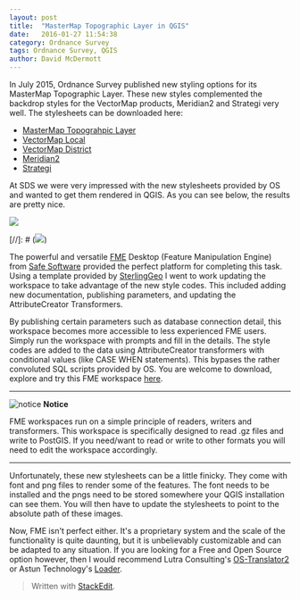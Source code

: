 ```yaml
---
layout: post
title:  "MasterMap Topographic Layer in QGIS"
date:   2016-01-27 11:54:38
category: Ordnance Survey
tags: Ordnance Survey, QGIS
author: David McDermott
---
```


In July 2015, Ordnance Survey published new styling options for its MasterMap Topographic Layer. These new styles complemented the backdrop styles for the VectorMap products, Meridian2 and Strategi very well. The stylesheets can be downloaded here:

* [MasterMap Topograhpic Layer][OsmmTopo]
* [VectorMap Local][vml]
* [VectorMap District][vmd]
* [Meridian2]
* [Strategi]

At SDS we were very impressed with the new stylesheets provided by OS and wanted to get them rendered in QGIS. As you can see below, the results are pretty nice.

<a href="https://s3-eu-west-1.amazonaws.com/shbcdatastore/MasterMapTopoStyleExample.png">
<img src="https://s3-eu-west-1.amazonaws.com/shbcdatastore/MasterMapTopoStyleExample.png" class="img-responsive">
</a>

[//]: # (![](https://s3-eu-west-1.amazonaws.com/shbcdatastore/MasterMapTopoStyleExample.png))

The powerful and versatile [FME] Desktop (Feature Manipulation Engine) from [Safe Software] provided the perfect platform for completing this task. Using a template provided by [SterlingGeo] I went to work updating the workspace to take advantage of the new style codes.  This included adding new documentation, publishing parameters, and updating the AttributeCreator Transformers.

By publishing certain parameters such as database connection detail,  this workspace becomes more accessible to less experienced FME users. Simply run the workspace with prompts and fill in the details. The style codes are added to the data using AttributeCreator transformers with conditional values (like CASE WHEN statements). This bypases the rather convoluted SQL scripts provided by OS. You are welcome to download, explore and try this FME workspace [here][FME-Workspace]. 

----------------------- ------------------------------------
![notice](https://s3-eu-west-1.amazonaws.com/shbcdatastore/Imbox_notice.png) **Notice**

FME workspaces run on a simple principle of readers, writers and transformers. This workspace is specifically designed to read .gz files and write to PostGIS. If you need/want to read or write to other formats you will need to edit the workspace accordingly. 

----------------------------------------------------------------

Unfortunately, these new stylesheets can be a little finicky. They come with font and png files to render some of the features. The font needs to be installed and the pngs need to be stored somewhere your QGIS installation can see them. You will then have to update the stylesheets to point to the absolute path of these images.

Now, FME isn't perfect either. It's a proprietary system and the scale of the functionality is quite daunting, but it is unbelievably customizable and can be adapted to any situation. If you are looking for a Free and Open Source option however, then I would recommend Lutra Consulting's [OS-Translator2] or Astun Technology's [Loader]. 

> Written with [StackEdit](https://stackedit.io/).

[OS-Translator2]: http://www.lutraconsulting.co.uk/products/ostranslator-ii/
[Loader]: https://github.com/AstunTechnology/Loader

[OsmmTopo]: https://github.com/OrdnanceSurvey/OSMM-Topography-Layer-stylesheets
[vml]: https://github.com/OrdnanceSurvey/OS-VectorMap-Local-stylesheets
[vmd]: https://github.com/OrdnanceSurvey/OS-VectorMap-District-stylesheets
[Meridian2]: https://github.com/OrdnanceSurvey/Meridian2-stylesheets
[Strategi]: https://github.com/OrdnanceSurvey/Strategi-stylesheets

[SterlingGeo]: http://www.sterlinggeo.com/fme-desktop.html
[Safe Software]: http://www.safe.com/
[FME]: http://www.safe.com/fme/fme-desktop/index_a.php?utm_expid=104599522-5.6ohgqbwfQxqX1uiFeVryMw.1&utm_referrer=http%3A%2F%2Fwww.safe.com%2Fhow-it-works%2F
[notice]: https://s3-eu-west-1.amazonaws.com/shbcdatastore/Imbox_notice.png
[FME-Workspace]: https://github.com/surreydigitalservices/fme-workspaces/blob/master/osmm_loader_share.fmw
